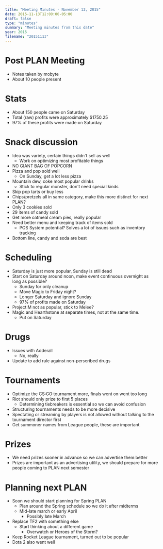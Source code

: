 ```yaml
---
title: "Meeting Minutes - November 13, 2015"
date: 2015-11-13T12:00:00-05:00
draft: false
type: "minutes"
summary: "Meeting minutes from this date"
year: 2015
filename: "20151113"
---
```


# Post PLAN Meeting
- Notes taken by mobyte
- About 10 people present

# Stats
  - About 150 people came on Saturday
  - Total (raw) profits were approximately $1750.25
  - 97% of these profits were made on Saturday

# Snack discussion
  - Idea was variety, certain things didn't sell as well
    - Work on optimizing most profitable things
  - NO GIANT BAG OF POPCORN
  - Pizza and pop sold well
    - On Sunday, get a lot less pizza
  - Mountain dew, coke most popular drinks
    - Stick to regular monster, don't need special kinds
  - Skip pop tarts or buy less
  - Chips/pretzels all in same category, make this more distinct for next PLAN?
  - Only 3 cookies sold
  - 29 items of candy sold
  - Get more oatmeal cream pies, really popular
  - Need better menu and keeping track of items sold
    - POS System potential? Solves a lot of issues such as inventory tracking
  - Bottom line, candy and soda are best

# Scheduling
  - Saturday is just more popular, Sunday is still dead
  - Start on Saturday around noon, make event continuous overnight as long as possible?
    - Sunday for only cleanup
    - Move Magic to Friday night?
    - Longer Saturday and ignore Sunday
    - 97% of profits made on Saturday
  - Project M not as popular, stick to Melee?
  - Magic and Hearthstone at separate times, not at the same time.
    - Put on Saturday

# Drugs
  - Issues with Adderall
    - No, really
  - Update to add rule against non-perscribed drugs

# Tournaments
  - Optimize the CS:GO tournament more, finals went on went too long
  - Riot should only prize to first 5 places
    - Determining tiebreakers is essential so we can avoid confusion
  - Structuring tournaments needs to be more decisive
  - Spectating or streaming by players is not allowed without talking to the tournament director first
  - Get summoner names from League people, these are important

# Prizes
  - We need prizes sooner in advance so we can advertise them better
  - Prizes are important as an advertising utility, we should prepare for more people coming to PLAN next semester

# Planning next PLAN
  - Soon we should start planning for Spring PLAN
    - Plan around the Spring schedule so we do it after midterms
    - Mid-late march or early April
      - Possibly late March
  - Replace TF2 with something else
    - Start thinking about a different game
      - Overwatch or Heroes of the Storm?
  - Keep Rocket League tournament, turned out to be popular
  - Dota 2 also went well
